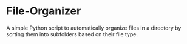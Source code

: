 # File-Organizer
A simple Python script to automatically organize files in a directory by sorting them into subfolders based on their file type.

